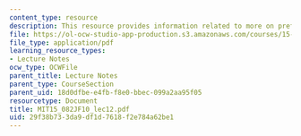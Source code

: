 ```yaml
---
content_type: resource
description: This resource provides information related to more on preflow push algorithms.
file: https://ol-ocw-studio-app-production.s3.amazonaws.com/courses/15-082j-network-optimization-fall-2010/29f38b733da9df1d7618f2e784a62be1_MIT15_082JF10_lec12.pdf
file_type: application/pdf
learning_resource_types:
- Lecture Notes
ocw_type: OCWFile
parent_title: Lecture Notes
parent_type: CourseSection
parent_uid: 18d0dfbe-e4fb-f8e0-bbec-099a2aa95f05
resourcetype: Document
title: MIT15_082JF10_lec12.pdf
uid: 29f38b73-3da9-df1d-7618-f2e784a62be1
---
```

